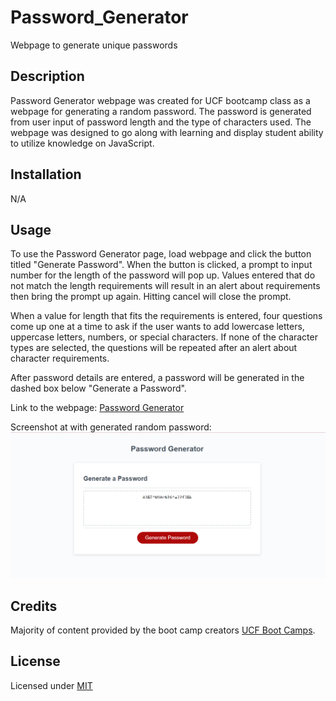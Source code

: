 # Password_Generator
Webpage to generate unique passwords


## Description

Password Generator webpage was created for UCF bootcamp class as a webpage for generating a random password. The password is generated from user input of password length and the type of characters used. The webpage was designed to go along with learning and display student ability to utilize knowledge on JavaScript.


## Installation

N/A


## Usage

To use the Password Generator page, load webpage and click the button titled "Generate Password". When the button is clicked, a prompt to input number for the length of the password will pop up. Values entered that do not match the length requirements will result in an alert about requirements then bring the prompt up again. Hitting cancel will close the prompt.

When a value for length that fits the requirements is entered, four questions come up one at a time to ask if the user wants to add lowercase letters, uppercase letters, numbers, or special characters. If none of the character types are selected, the questions will be repeated after an alert about character requirements.

After password details are entered, a password will be generated in the dashed box below "Generate a Password".

Link to the webpage: [Password Generator]()

Screenshot at with generated random password:
![Screenshot of Webpage with password](assets/images/screenshot.PNG)

## Credits

Majority of content provided by the boot camp creators [UCF Boot Camps](https://bootcamp.ce.ucf.edu/).


## License

Licensed under [MIT](LICENSE)

